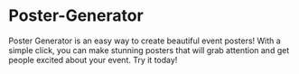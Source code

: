 # Poster-Generator
Poster Generator is an easy way to create beautiful event posters! With a simple click, you can make stunning posters that will grab attention and get people excited about your event. Try it today!
